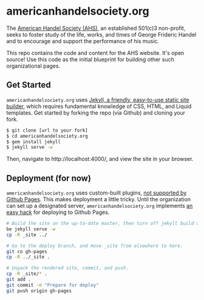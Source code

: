 # americanhandelsociety.org
The [American Handel Society (AHS)](http://americanhandelsociety.org/), an established 501(c)3 non-profit, seeks to foster study of the life, works, and times of George Frideric Handel and to encourage and support the performance of his music.

This repo contains the code and content for the AHS website. It's open source! Use this code as the initial blueprint for building other such organizational pages. 

## Get Started

`americanhandelsociety.org` uses [Jekyll, a friendly, easy-to-use static site builder](https://jekyllrb.com/), which requires fundamental knowledge of CSS, HTML, and Liquid templates. Get started by forking the repo (via Github) and cloning your fork.

```bash
$ git clone [url to your fork]
$ cd americanhandelsociety.org
$ gem install jekyll
$ jekyll serve -w
```

Then, navigate to http://localhost:4000/, and view the site in your browser.

## Deployment (for now)

`americanhandelsociety.org` uses custom-built plugins, [not supported by Github Pages](https://help.github.com/articles/adding-jekyll-plugins-to-a-github-pages-site/). This makes deployment a little tricky. Until the organization can set up a designated server, `americanhandelsociety.org` implements [an easy hack](https://github.com/jekyll/jekyll/issues/325#issuecomment-1135567) for deploying to Github Pages.

```bash
# Build the site on the up-to-date master, then turn off jekyll build and move the _site repo elsewhere.
be jekyll serve -w
cp -R _site ../

# Go to the deploy branch, and move _site from elsewhere to here. 
git co gh-pages
cp -R ../_site .

# Unpack the rendered site, commit, and push.
cp -R _site/* .
git add .
git commit -m "Prepare for deploy"
git push origin gh-pages
```
